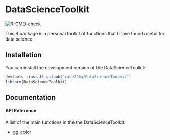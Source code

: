 # DataScienceToolkit

<!-- badges: start -->

[![R-CMD-check](https://github.com/rach226a/DataScienceToolkit/actions/workflows/R-CMD-check.yaml/badge.svg)](https://github.com/rach226a/DataScienceToolkit/actions/workflows/R-CMD-check.yaml)
<!-- badges: end -->

This R package is a personal toolkit of functions that I have found useful for data science.

## Installation

You can install the development version of the DataScienceToolkit:

``` r
devtools::install_github("rach226a/DataScienceToolkit")
library(DataScienceToolkit)
```

## Documentation

#### API Reference

A list of the main functions in the the DataScienceToolkit:

-   [gg_color](https://github.com/rach226a/DataScienceToolkit/blob/master/R/colors.R)
